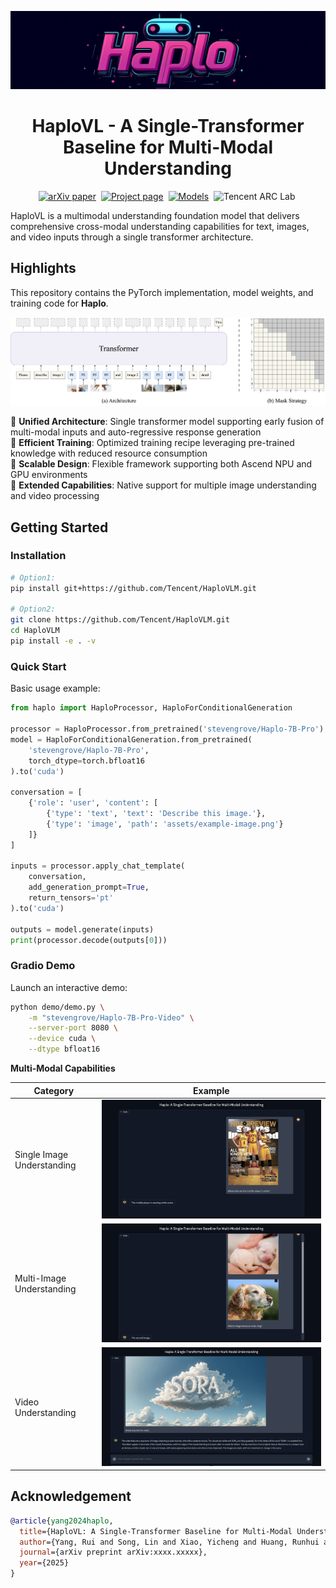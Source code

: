 ![Image](assets/logo.jpeg)

<div align="center">

# HaploVL - A Single-Transformer Baseline for Multi-Modal Understanding

[![arXiv paper](https://img.shields.io/badge/arXiv_paper-red)](https://github.com/Tencent/HaploVLM/blob/main/assets/HaploVL.pdf)&nbsp;
[![Project page](https://img.shields.io/badge/Project_page-green)](https://haplo-vl.github.io/)&nbsp;
[![Models](https://img.shields.io/badge/%F0%9F%A4%97%20Hugging%20Face-Models-blue)](https://huggingface.co/collections/stevengrove/haplo-67d2582ac79d96983fa99697)&nbsp;
![Tencent ARC Lab](https://img.shields.io/badge/Developed_by-Tencent_ARC_Lab-blue)&nbsp;

</div>

HaploVL is a multimodal understanding foundation model that delivers comprehensive cross-modal understanding capabilities for text, images, and video inputs through a single transformer architecture.

## Highlights
This repository contains the PyTorch implementation, model weights, and training code for **Haplo**.

![Image](assets/framework.png)

🌟 **Unified Architecture**: Single transformer model supporting early fusion of multi-modal inputs and auto-regressive response generation  
🌟 **Efficient Training**: Optimized training recipe leveraging pre-trained knowledge with reduced resource consumption  
🌟 **Scalable Design**: Flexible framework supporting both Ascend NPU and GPU environments  
🌟 **Extended Capabilities**: Native support for multiple image understanding and video processing

## Getting Started

### Installation

```bash
# Option1:
pip install git+https://github.com/Tencent/HaploVLM.git

# Option2:
git clone https://github.com/Tencent/HaploVLM.git
cd HaploVLM
pip install -e . -v
```

### Quick Start
Basic usage example:
```python
from haplo import HaploProcessor, HaploForConditionalGeneration

processor = HaploProcessor.from_pretrained('stevengrove/Haplo-7B-Pro')
model = HaploForConditionalGeneration.from_pretrained(
    'stevengrove/Haplo-7B-Pro',
    torch_dtype=torch.bfloat16
).to('cuda')

conversation = [
    {'role': 'user', 'content': [
        {'type': 'text', 'text': 'Describe this image.'},
        {'type': 'image', 'path': 'assets/example-image.png'}
    ]}
]

inputs = processor.apply_chat_template(
    conversation,
    add_generation_prompt=True,
    return_tensors='pt'
).to('cuda')

outputs = model.generate(inputs)
print(processor.decode(outputs[0]))
```

### Gradio Demo
Launch an interactive demo:
```bash
python demo/demo.py \
    -m "stevengrove/Haplo-7B-Pro-Video" \
    --server-port 8080 \
    --device cuda \
    --dtype bfloat16
```

**Multi-Modal Capabilities**

| Category                      | Example                                  |
|-------------------------------|------------------------------------------|
| Single Image Understanding    | ![Demo1](assets/demo_1.png)              |
| Multi-Image Understanding         | ![Demo3](assets/demo_2.png)              |
| Video Understanding           | ![Demo2](assets/demo_3.png)              |


## Acknowledgement

```bibtex
@article{yang2024haplo,
  title={HaploVL: A Single-Transformer Baseline for Multi-Modal Understanding},
  author={Yang, Rui and Song, Lin and Xiao, Yicheng and Huang, Runhui and Ge, Yixiao and Shan, Ying and Zhao, Hengshuang},
  journal={arXiv preprint arXiv:xxxx.xxxxx},
  year={2025}
}
```
